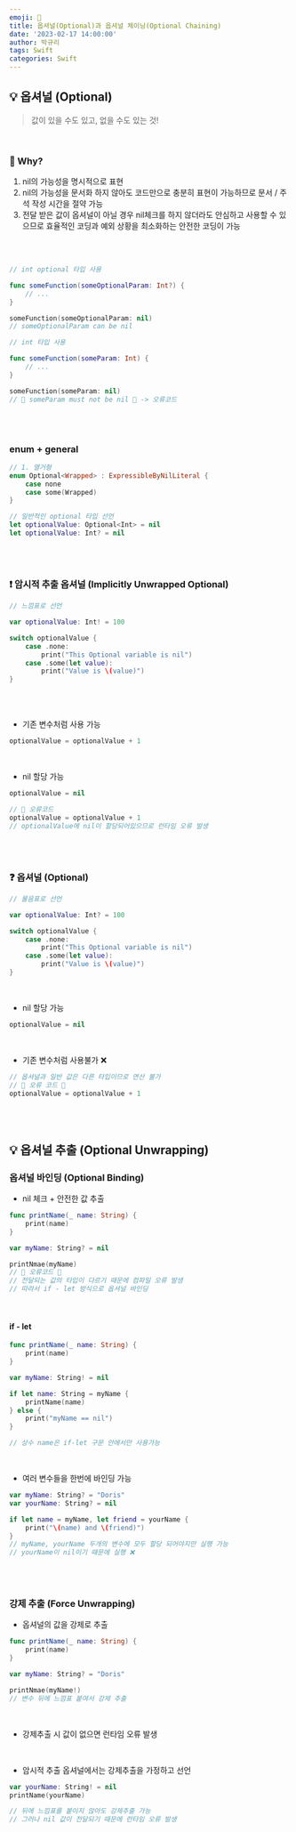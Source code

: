 ```yaml
---
emoji: 🎱
title: 옵셔널(Optional)과 옵셔널 체이닝(Optional Chaining)
date: '2023-02-17 14:00:00'
author: 박규리
tags: Swift 
categories: Swift
---
```


## 💡 옵셔널 (Optional)

> 값이 있을 수도 있고, 없을 수도 있는 것!

</br>

### 🧠 Why?

1. nil의 가능성을 명시적으로 표현
2. nil의 가능성을 문서화 하지 않아도 코드만으로 충분히 표현이 가능하므로 문서 / 주석 작성 시간을 절약 가능
3. 전달 받은 값이 옵셔널이 아닐 경우 nil체크를 하지 않더라도 안심하고 사용할 수 있으므로 효율적인 코딩과 예외 상황을 최소화하는 안전한 코딩이 가능

</br>
</br>


```swift
// int optional 타입 사용

func someFunction(someOptionalParam: Int?) {
    // ...
}

someFunction(someOptionalParam: nil)
// someOptionalParam can be nil
```

```swift
// int 타입 사용

func someFunction(someParam: Int) {
    // ...
}

someFunction(someParam: nil)
// 🚫 someParam must not be nil 🚫 -> 오류코드
```
</br>
</br>

### enum + general

```swift
// 1. 열거형
enum Optional<Wrapped> : ExpressibleByNilLiteral {
    case none
    case some(Wrapped)
}
```

```swift
// 일반적인 optional 타입 선언
let optionalValue: Optional<Int> = nil
let optionalValue: Int? = nil
```

</br>
</br>

### ❗️ 암시적 추출 옵셔널 (Implicitly Unwrapped Optional)

```swift
// 느낌표로 선언

var optionalValue: Int! = 100

switch optionalValue {
    case .none:
        print("This Optional variable is nil")
    case .some(let value):
        print("Value is \(value)")
}
```
</br>
</br>

* 기존 변수처럼 사용 가능
```swift
optionalValue = optionalValue + 1
```

</br>

* nil 할당 가능
```swift
optionalValue = nil

// 🚫 오류코드
optionalValue = optionalValue + 1
// optionalValue에 nil이 할당되어있으므로 런타임 오류 발생
```
</br>
</br>

### ❓ 옵셔널 (Optional)

```swift
// 물음표로 선언

var optionalValue: Int? = 100

switch optionalValue {
    case .none:
        print("This Optional variable is nil")
    case .some(let value):
        print("Value is \(value)")
}
```
</br>

* nil 할당 가능
```swift
optionalValue = nil
```

</br>

* 기존 변수처럼 사용불가 ❌ 

```swift
// 옵셔널과 일반 값은 다른 타입이므로 연산 불가
// 🚫 오류 코드 🚫
optionalValue = optionalValue + 1
```

</br>
</br>

## 💡 옵셔널 추출 (Optional Unwrapping)

### 옵셔널 바인딩 (Optional Binding)

* nil 체크 + 안전한 값 추출

```swift
func printName(_ name: String) {
    print(name)
}

var myName: String? = nil

printNmae(myName)
// 🚫 오류코드 🚫
// 전달되는 값의 타입이 다르기 때문에 컴파일 오류 발생
// 따라서 if - let 방식으로 옵셔널 바인딩 
```

</br>

#### if - let

```swift
func printName(_ name: String) {
    print(name)
}

var myName: String! = nil

if let name: String = myName {
    printName(name)
} else {
    print("myName == nil")
}

// 상수 name은 if-let 구문 안에서만 사용가능
```

</br>

* 여러 변수들을 한번에 바인딩 가능

```swift
var myName: String? = "Doris"
var yourName: String? = nil

if let name = myName, let friend = yourName {
    print("\(name) and \(friend)")
}
// myName, yourName 두개의 변수에 모두 할당 되어야지만 실행 가능
// yourName이 nil이기 때문에 실행 ❌
```

</br>
</br>

### 강제 추출 (Force Unwrapping)

* 옵셔널의 값을 강제로 추출

```swift
func printName(_ name: String) {
    print(name)
}

var myName: String? = "Doris"

printNmae(myName!)
// 변수 뒤에 느낌표 붙여서 강제 추출
```

</br>

* 강제추출 시 값이 없으면 런타임 오류 발생

<br>

* 암시적 추출 옵셔널에서는 강제추출을 가정하고 선언

```swift
var yourName: String! = nil
printName(yourName)

// 뒤에 느낌표를 붙이지 않아도 강제추출 가능
// 그러나 nil 값이 전달되기 때문에 런타임 오류 발생
```
</br>
</br> 

```toc
```
